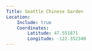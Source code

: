 ```yaml
---
Title: Seattle Chinese Garden
Location:
    Include: true
    Coordinates:
        Latitude: 47.551871
        Longitude: -122.352340
---
```



